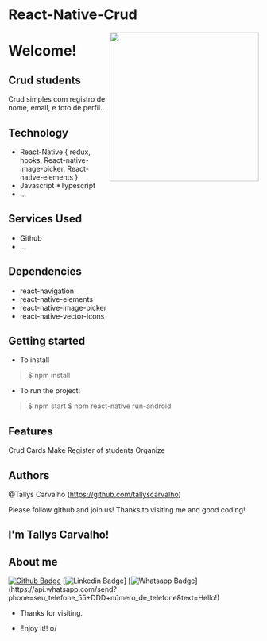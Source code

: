 # React-Native-Crud

<img align="right" width="300" height="300" src="https://octodex.github.com/images/Professortocat_v2.png">

# Welcome!
 
## Crud students
 
Crud simples com registro de nome, email, e foto de perfil.. 
 
## Technology 
 
* React-Native
{
   redux,
   hooks,
   React-native-image-picker,
   React-native-elements
}
* Javascript
*Typescript 
* ...
 
 
## Services Used
 
* Github
* ...

## Dependencies

   * react-navigation
   * react-native-elements
   * react-native-image-picker
   * react-native-vector-icons
 

## Getting started
 
* To install
>    $ npm install
* To run the project:
>    $ npm start
>    $ npm react-native run-android
 

## Features
Crud Cards
Make Register of students
Organize 

 
## Authors
 
@Tallys Carvalho (https://github.com/tallyscarvalho)
 
 
Please follow github and join us!
Thanks to visiting me and good coding!


## I'm Tallys Carvalho!


## About me 
[![Github Badge](https://img.shields.io/badge/-Github-000?style=flat-square&logo=Github&logoColor=white&link=link_do_seu_perfil_no_github)](https://github.com/TallysCarvalho)
[![Linkedin Badge](https://img.shields.io/badge/-LinkedIn-blue?style=flat-square&logo=Linkedin&logoColor=white&link=https://www.linkedin.com/in/tallys-carvalho-4aa324112/)]
[![Whatsapp Badge](https://img.shields.io/badge/-Whatsapp-4CA143?style=flat-square&labelColor=4CA143&logo=whatsapp&logoColor=white&link=https://api.whatsapp.com/send?phone=seu_telefone_55+035+988115560&text=Hello!)](https://api.whatsapp.com/send?phone=seu_telefone_55+DDD+número_de_telefone&text=Hello!)


- Thanks for visiting. 

- Enjoy it!! o/
